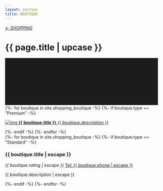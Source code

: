 ```yaml
---
layout: section
title: BOUTIQUE
---
```

<div class="content-section">
    <em class="left-text"><a href="shopping.html">&larr; SHOPPING</a></em>
    <h1 class="left-text" id="wide-shopping">{{ page.title | upcase }}</h1>
    <svg xmlns="http://www.w3.org/2000/svg" viewBox="0 0 650 200">
		<rect width="650" height="200" style="fill:#1c1c1c"/>
	</svg>
</div>


<div class="content">
<div class="decoration"></div>
{%- for boutique in site.shopping_boutique -%}
	{%- if boutique.type == "Premium" -%}
	<a href="{{ boutique.url | remove: '/' }}">
		<div class="container no-bottom">
			<p class="column-responsive half-bottom">
			<img src="assets/images/logo/{{ boutique.logo }}.jpg" alt="img">
			<strong>{{ boutique.title }}</strong>
			<em>{{ boutique.description }}</em>
			<div class="clear"></div>
			</p>
		</div>
	</a>
	<div class="decoration"></div>
	{%- endif -%}
{%- endfor -%}

</div><!-- /Premium -->

<div class="content">
	<div class="clear"></div>
	<div class="decoration"></div>
	{%- for boutique in site.shopping_boutique -%}
		{%- if boutique.type == "Standard" -%}
		<div class="container">
			<h3>{{ boutique.title | escape }}</h3>
			<em class="ratings">{{ boutique.rating | escape }}</em>
			<a class="contact-call" href="tel:{{ boutique.phone | escape }}">Tel: {{ boutique.phone | escape }}</a>
			<p class="no-bottom">
			{{ boutique.description | escape }}
			</p>
		</div>
		<div class="decoration"></div>
		{%- endif -%}
	{%- endfor -%}

</div><!-- /Standard -->